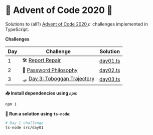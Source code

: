 # 🎄 Advent of Code 2020 🎄

Solutions to (all?) [Advent of Code 2020 <img src="https://www.pngrepo.com/png/35710/180/external.png" width="10" alt="External link">](https://adventofcode.com/2020)
 challenges implemented in TypeScript.

**Challenges**

| Day | Challenge | Solution |
|-|-|-|
| 1 | 🛠️ [Report Repair](https://adventofcode.com/2020/day/1) | [day01.ts](./src/day01.ts)|
| 2 | 🔑 [Password Philosophy](https://adventofcode.com/2020/day/2) | [day02.ts](./src/day02.ts)|
| 3 | 🛷 [Day 3: Toboggan Trajectory](https://adventofcode.com/2020/day/3) | [day03.ts](./src/day03.ts)|



**📥 Install dependencies using *`npm`*:**

```bash
npm i
```

**🏃 Run a solution using `ts-node`:**

```bash
# Day 1 challenge
ts-node src/day01
```
